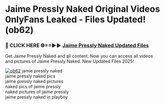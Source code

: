# Jaime Pressly Naked Original Videos 0nlyFans Leaked - Files Updated! (ob62)

<h3>🔴 CLICK HERE 🌐==►► <a href="https://tinyurl.com/up5wt9bj" rel="nofollow">Jaime Pressly Naked Updated Files</a></h3>

Get Jaime Pressly Naked and all content. Now you can access all videos and pictures of Jaime Pressly Naked. New Updated Files 2025!

[![ob62](https://i.imgur.com/ABiUzMV.gif)](https://tinyurl.com/up5wt9bj)
jamie pressly naked<br>
jaime pressly naked pics<br>
jaime pressly naked pictures<br>
naked pics of jaime pressly<br>
naked pictures of jaime pressly<br>
jaime pressly naked in playboy